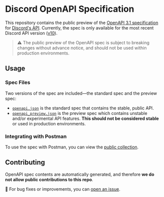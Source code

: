 # Discord OpenAPI Specification

This repository contains the public preview of the [OpenAPI 3.1 specification](https://github.com/OAI/OpenAPI-Specification/blob/main/versions/3.1.0.md) for [Discord's API](https://discord.com/developers/docs/reference). Currently, the spec is only available for the most recent Discord API version ([v10](https://discord.com/developers/docs/reference#api-versioning-api-versions)).

> ⚠️ The public preview of the OpenAPI spec is subject to breaking changes without advance notice, and should not be used within production environments.

## Usage

### Spec Files

Two versions of the spec are included—the standard spec and the preview spec:

- [`openapi.json`](specs/openapi.json) is the standard spec that contains the stable, public API.
- [`openapi_preview.json`](specs/openapi_preview.json) is the preview spec which contains unstable and/or experimental API features. **This should not be considered stable** or used in production environments.

### Integrating with Postman

To use the spec with Postman, you can view the [public collection](https://www.postman.com/discord-api).

## Contributing

OpenAPI spec contents are automatically generated, and therefore **we do not allow public contributions to this repo**.

🐛 For bug fixes or improvements, you can [open an issue](https://github.com/discord/discord-api-spec/issues).
